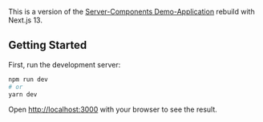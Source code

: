 This is a version of the [Server-Components Demo-Application](https://github.com/reactjs/server-components-demo) rebuild with Next.js 13.

## Getting Started

First, run the development server:

```bash
npm run dev
# or
yarn dev
```

Open [http://localhost:3000](http://localhost:3000) with your browser to see the result.